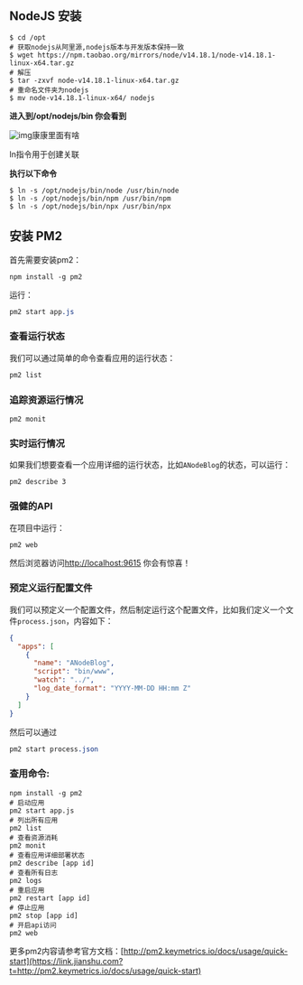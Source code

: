 ## NodeJS 安装

```shell
$ cd /opt
# 获取nodejs从阿里源,nodejs版本与开发版本保持一致
$ wget https://npm.taobao.org/mirrors/node/v14.18.1/node-v14.18.1-linux-x64.tar.gz
# 解压
$ tar -zxvf node-v14.18.1-linux-x64.tar.gz
# 重命名文件夹为nodejs
$ mv node-v14.18.1-linux-x64/ nodejs
```

**进入到/opt/nodejs/bin 你会看到**

![img](https://gitee.com/cnmz/images/raw/master/mdpic/202111131511650.png)康康里面有啥

ln指令用于创建关联

**执行以下命令**

```shell
$ ln -s /opt/nodejs/bin/node /usr/bin/node
$ ln -s /opt/nodejs/bin/npm /usr/bin/npm
$ ln -s /opt/nodejs/bin/npx /usr/bin/npx
```



## 安装 PM2

首先需要安装pm2：

```undefined
npm install -g pm2
```

运行：

```css
pm2 start app.js
```

### 查看运行状态

我们可以通过简单的命令查看应用的运行状态：

```cpp
pm2 list
```

### 追踪资源运行情况

```undefined
pm2 monit
```

###  实时运行情况

如果我们想要查看一个应用详细的运行状态，比如`ANodeBlog`的状态，可以运行：

```undefined
pm2 describe 3
```

### 强健的API

在项目中运行：

```undefined
pm2 web
```

然后浏览器访问[http://localhost:9615](https://link.jianshu.com?t=http://localhost:9615) 你会有惊喜！

### 预定义运行配置文件

我们可以预定义一个配置文件，然后制定运行这个配置文件，比如我们定义一个文件`process.json`，内容如下：



```json
{
  "apps": [
    {
      "name": "ANodeBlog",
      "script": "bin/www",
      "watch": "../",
      "log_date_format": "YYYY-MM-DD HH:mm Z"
    }
  ]
}
```

然后可以通过

```css
pm2 start process.json
```

### 查用命令:

```shell
npm install -g pm2
# 启动应用
pm2 start app.js
# 列出所有应用
pm2 list
# 查看资源消耗
pm2 monit
# 查看应用详细部署状态
pm2 describe [app id]
# 查看所有日志
pm2 logs
# 重启应用
pm2 restart [app id]
# 停止应用
pm2 stop [app id]
# 开启api访问
pm2 web
```

更多pm2内容请参考官方文档：[http://pm2.keymetrics.io/docs/usage/quick-start](https://link.jianshu.com?t=http://pm2.keymetrics.io/docs/usage/quick-start)

